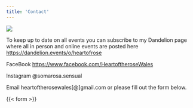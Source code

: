 ```yaml
---
title: 'Contact'
---
```

![](/img/hands_contact.jpg)

To keep up to date on all events you can subscribe to my Dandelion page where all in person and online events are posted here <link> https://dandelion.events/o/heartofrose </link>

FaceBook https://www.facebook.com/HeartoftheroseWales

Instagram @somarosa.sensual

Email heartoftherosewales[@]gmail.com or please fill out the form below.

{{< form >}}
